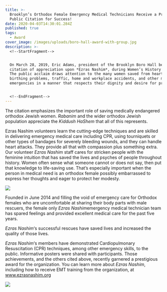 ```yaml
---
title: >-
  Brooklyn’s Orthodox Female Emergency Medical Technicians Receive a Prestigious
  Public Citation for Success!
date: 2020-04-03T14:30:01.284Z
published: true
tags:
  - Award
cover_image: /images/uploads/boro-hall-award-with-group.jpg
description: >-
  <!--StartFragment-->


  On March 28, 2019, Eric Adams, president of the Brooklyn Boro Hall bestowed a
  citation of appreciation upon *Ezras Nashim*, during Women’s History Month.
  The public acclaim draws attention to the many women saved from heart attacks,
  birthing problems, traffic, home and workplace accidents, and other medical
  emergencies in a manner that respects their dignity and desire for privacy.


  <!--EndFragment-->
---
```

<!--StartFragment-->

The citation emphasizes the important role of saving medically endangered orthodox Jewish women. *Rabanim* and the wider orthodox Jewish population appreciate the *Kiddush HaShem* that all of this represents.

<!--EndFragment-->

<!--StartFragment-->

Ezras Nashim volunteers learn the cutting-edge techniques and are skilled in delivering emergency medical care including CPR, using tourniquets or other types of bandages for severely bleeding wounds, and they can handle heart attacks. They provide all that with compassion plus something extra. Our volunteer *Ezras Nashim* staff cares for stricken people with the feminine intuition that has saved the lives and psyches of people throughout history. Women often sense what someone cannot or does not say, then put that knowledge to life-saving use. That’s especially important when the person in medical need is an orthodox female possibly embarrassed to express her thoughts and eager to protect her modesty.

<!--EndFragment-->



![](/images/uploads/boro-hall-award-1.jpg)

<!--StartFragment-->

Founded in June 2014 and filling the void of emergency care for Orthodox females who are uncomfortable at sharing their body parts with male rescuers, the female only *Ezras Nashim*emergency medical technician team has spared feelings and provided excellent medical care for the past five years.

*Ezras Nashim*‘s successful rescues have saved lives and increased the quality of those lives.

*Ezras Nashim*‘s members have demonstrated Cardiopulmonary Resuscitation (CPR) techniques, among other emergency skills, to the public. Informative posters were shared with participants. Those achievements, and the others cited above, recently garnered a prestigious award for the organization. You can learn more about *Ezras Nashim*, including how to receive EMT training from the organization, at www.ezrasnashim.org

<!--EndFragment-->

![](/images/uploads/img_20190414_165044921.jpg)